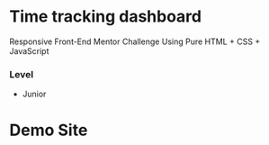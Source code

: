 # Time tracking dashboard

Responsive Front-End Mentor Challenge Using Pure HTML + CSS + JavaScript

### Level

- Junior

# Demo Site
